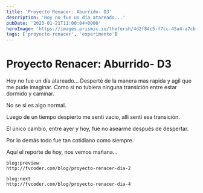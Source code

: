 ```yaml
---
title: 'Proyecto Renacer: Aburrido- D3'
description: 'Hoy no fue un día atareado...'
pubDate: '2023-01-21T11:00:04+0000'
heroImage: 'https://images.prismic.io/thefersh/4d2f84c5-f7cc-45a4-a7cb-4bce3905538b_wes-hicks-4-EeTnaC1S4-unsplash.jpg?auto=compress,format'
tags: ['proyecto-renacer', 'experimento']
---
```

# Proyecto Renacer: Aburrido- D3
    
Hoy no fue un día atareado...
Desperté de la manera mas rapida y agil que me pude imaginar. Como si no tubiera ninguna transición entre estar dormido y caminar.

No se si es algo normal.

Luego de un tiempo despierto me senti vacio, alli senti esa transición.

El único cambio, entre ayer y hoy, fue no asearme después de despertar.

Por lo demás todo fue tan cotidiano como siempre.

Aquí el reporte de hoy, nos vemos mañana...

```
blog:preview
http://fvcoder.com/blog/proyecto-renacer-dia-2
```

```
blog:next
http://fvcoder.com/blog/proyecto-renacer-dia-4
```            